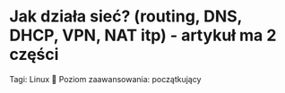 # Jak działa sieć? (routing, DNS, DHCP, VPN, NAT itp) - artykuł ma 2 części

Tagi: Linux 🐧
Poziom zaawansowania: początkujący
